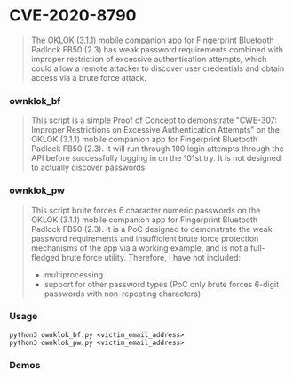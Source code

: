 # CVE-2020-8790
>The OKLOK (3.1.1) mobile companion app for Fingerprint Bluetooth Padlock FB50 (2.3) has weak password requirements combined with improper restriction of excessive authentication attempts, which could allow a remote attacker to discover user credentials and obtain access via a brute force attack.

### ownklok_bf
>This script is a simple Proof of Concept to demonstrate "CWE-307: Improper Restrictions on Excessive Authentication Attempts" on the OKLOK (3.1.1) mobile companion app for Fingerprint Bluetooth Padlock FB50 (2.3). It will run through 100 login attempts through the API before successfully logging in on the 101st try. It is not designed to actually discover passwords. 

### ownklok_pw
>This script brute forces 6 character numeric passwords on the OKLOK (3.1.1) mobile companion app for Fingerprint Bluetooth Padlock FB50 (2.3). It is a PoC designed to demonstrate the weak password requirements and insufficient brute force protection mechanisms of the app via a working example, and is not a full-fledged brute force utility. Therefore, I have not included:
>- multiprocessing
>- support for other password types (PoC only brute forces 6-digit passwords with non-repeating characters)

### Usage
```python3 ownklok_bf.py <victim_email_address>``` <br/>
```python3 ownklok_pw.py <victim_email_address>```

### Demos

